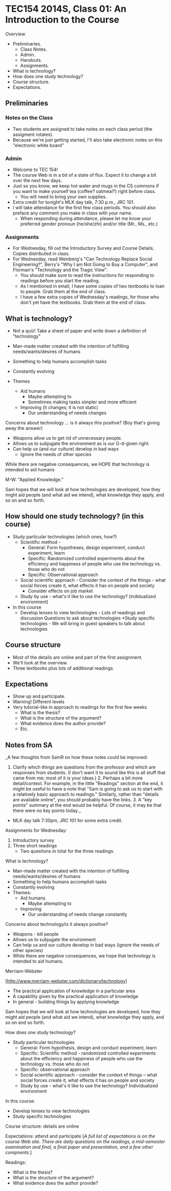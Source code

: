TEC154 2014S, Class 01: An Introduction to the Course
=====================================================

_Overview_

* Preliminaries.
    * Class Notes.
    * Admin.
    * Handouts.
    * Assignments.
* What is technology?
* How does one study technology?
* Course structure.
* Expectations.

Preliminaries
-------------

### Notes on the Class

* Two students are assigned to take notes on each class period (the assigment
  rotates).
* Because we're just getting started, I'll also take electronic notes on this
  "electronic white board"

### Admin

* Welcome to TEC 154!
* The course Web is in a bit of a state of flux.  Expect it to change a bit
  over the next few days.
* Just so you know, we keep hot water and mugs in the CS commons if you 
  want to make yourself tea (coffee? oatmeal?) right before class.
    * You will need to bring your own supplies.
* Extra credit for tonight's MLK day talk, 7:30 p.m., JRC 101.
* I will take attendance for the first few class periods.  You should also
  preface any comment you make in class with your name.
    * When responding during attendance, please let me know your preferred
      gender pronoun (he/she/zhi) and/or title (Mr., Ms., etc.)

### Assignments

* For Wednesday, fill out the Introductory Survey and Course Details.
  Copies distributed in class.
* For Wednesday, read 
  Weinberg's "Can Technology Replace Social Engineering?",
  Berry's "Why I am Not Going to Buy a Computer", and 
  Florman's "Technology and the Tragic View".  
    * You should make sure to read the instructions for responding to 
      readings before you start the reading.
    * As I mentioned in email, I have some copies of two textbooks to
      loan to people.  Grab them at the end of class.
    * I have a few extra copies of Wednesday's readings, for those who 
      don't yet have the textbooks.  Grab them at the end of class.

What is technology?
-------------------

* Not a quiz!  Take a sheet of paper and write down a definition of
  "technology"
* Man-made matter created with the intention of fulfilling needs/wants/desires
  of humans
* Something to help humans accomplish tasks
* Constantly evolving

* Themes
   * Aid humans
      * Maybe attempting to
      * Sometimes making tasks simpler and more efficient
   * Improving (it changes; it is not static)
      * Our understanding of needs changes

Concerns about technology ... is it always this positive?  (Boy that's
giving away the answer)

* Weapons allow us to get rid of unnecessary people.
* Allows us to subjugate the environment as is our G-d-given right.
* Can help us (and our culture) develop in bad ways
    * Ignore the needs of other species

While there are negative consequences, we HOPE that technology is intended
to aid humans

M-W: "Applied Knowledge."

Sam hopes that we will look at how technologies are developed, how they
might aid people (and what aid we intend), what knowledge they apply, and
so on and so forth.

How should one study technology? (in this course)
-------------------------------------------------

* Study particular technologies (which ones, how?)
   * Scientific method - 
       * General: Form hypotheses, design experiment, conduct experiment,
         learn
       * Specific: Randomized controlled experiments about the efficiency
         and happiness of people who use the technology vs. those who do not
       * Specific: Observational approach
   * Social scientific approach - Consider the context of the things - what
     social forces create it, what effects it has on people and society
       * Consider effects on job market
   * Study by use - what's it like to use the technology?  (indidualized
     environment)
* In this course
   * Develop lenses to view technologies - Lots of readings and discussion
     Questions to ask about technologies
   *Study specific technologies - We will bring in guest speakers to talk
     about technologies

Course structure
----------------

* Most of the details are online and part of the first assignment.
* We'll look at the overview.
* Three textbooks plus lots of additional readings.

Expectations
------------

* Show up and participate.
* Warning!  Different levels
* Very tutorial-like in approach to readings for the first few weeks
    * What is the thesis?
    * What is the structure of the argument?
    * What evidence does the author provide?
    * Etc.

Notes from SA
-------------

_A few thoughts from SamR on how these notes could be improved:
1. Clarify which things are questions from the professor and which are
responses from students.  (I don't want it to sound like this is all
stuff that came from me; most of it is your ideas.)  2. Perhaps a bit
more detail/context.  For example, in the little "Readings" section at
the end, it might be useful to have a note that "Sam is going to ask
us to start with a relatively basic approach to readings."  Similarly,
rather than "details are available online", you should probably have
the links.  3. A "key points" summary at the end would be helpful.
Of course, it may be that there were no key points today._

* MLK day talk 7:30pm, JRC 101 for some extra credit. 

Assignments for Wednesday: 

1. Introductory survey
2. Three short readings 
    * Two questions in total for the three readings. 

What is technology?

* Man-made matter created with the intention of fulfilling needs/wants/desires of humans
* Something to help humans accomplish tasks
* Constantly evolving 
* Themes: 
    * Aid humans 
        * Maybe attempting to 
    * Improving 
        * Our understanding of needs change constantly

Concerns about technology/is it always positive?

* Weapons - kill people
* Allows us to subjugate the environment
* Can help us and our culture develop in bad ways (ignore the needs of other species)
* While there are negative consequences, we hope that technology is intended to aid humans. 

Merriam-Webster

[http://www.merriam-webster.com/dictionary/technology]

* The practical application of knowledge in a particular area     
* A capability given by the practical application of knowledge
* In general - building things by applying knowledge

Sam hopes that we will look at how technologies are developed, how they might aid people (and what aid we intend), what knowledge they apply, and so on and so forth. 

How does one study technology?

* Study particular technologies   
    * General:  Form hypothesis, design and conduct experiment, learn   
    * Specific: Scientific method - randomized controlled experiments about the efficiency and happiness of people who use the technology vs. those who do not 
    * Specific: observational approach
    * Social scientific approach - consider the context of things – what social forces create it, what effects it has on people and society
    * Study by use - what's it like to use the technology? Individualized environment

In this course:

* Develop lenses to view technologies
* Study specific technologies

Course structure: details are online

Expectations: attend and participate [_A full list of expectations
is on the course Web site.  There are daily questions on the readings,
a mid-semester examination and final, a final paper and presentation,
and a few other compnents._]

Readings: 

* What is the thesis?
* What is the structure of the argument?
* What evidence does the author provide?

